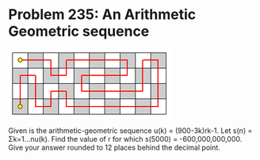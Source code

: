 # Problem 235: An Arithmetic Geometric sequence

![problem](problem.gif)

Given is the arithmetic-geometric sequence u(k) = (900-3k)rk-1. Let s(n)
= Σk=1...nu(k). Find the value of r for which s(5000) =
-600,000,000,000. Give your answer rounded to 12 places behind the
decimal point.